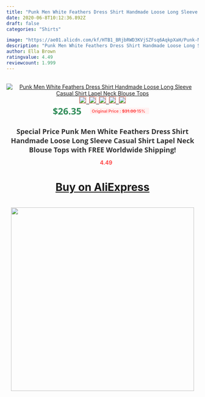 ```yaml
---
title: "Punk Men White Feathers Dress Shirt Handmade Loose Long Sleeve Casual Shirt Lapel Neck Blouse Tops"
date: 2020-06-8T10:12:36.892Z
draft: false
categories: "Shirts"

image: "https://ae01.alicdn.com/kf/HTB1_BRjbRWD3KVjSZFsq6AqkpXaH/Punk-Men-White-Feathers-Dress-Shirt-Handmade-Loose-Long-Sleeve-Casual-Shirt-Lapel-Neck-Blouse-Tops.jpg"
description: "Punk Men White Feathers Dress Shirt Handmade Loose Long Sleeve Casual Shirt Lapel Neck Blouse Tops"
author: Ella Brown
ratingvalue: 4.49
reviewcount: 1.999
---
```

<br>
<div style="text-align: center;">
<a href="https://s.click.aliexpress.com/e/_AdKJYD" target="_blank" rel="nofollow noopener noreferrer"><img alt="Punk Men White Feathers Dress Shirt Handmade Loose Long Sleeve Casual Shirt Lapel Neck Blouse Tops" class="magnifier-image" src="https://ae01.alicdn.com/kf/HTB1_BRjbRWD3KVjSZFsq6AqkpXaH/Punk-Men-White-Feathers-Dress-Shirt-Handmade-Loose-Long-Sleeve-Casual-Shirt-Lapel-Neck-Blouse-Tops.jpg_640x640.jpg">
<br>
<img style="border:1px solid salmon" src="https://ae01.alicdn.com/kf/HTB1_BRjbRWD3KVjSZFsq6AqkpXaH/Punk-Men-White-Feathers-Dress-Shirt-Handmade-Loose-Long-Sleeve-Casual-Shirt-Lapel-Neck-Blouse-Tops.jpg_120x120.jpg">&nbsp;&nbsp;<img style="border:1px solid salmon" src="https://ae01.alicdn.com/kf/HTB1aLdpbRCw3KVjSZR0q6zcUpXaN/Punk-Men-White-Feathers-Dress-Shirt-Handmade-Loose-Long-Sleeve-Casual-Shirt-Lapel-Neck-Blouse-Tops.jpg_120x120.jpg">&nbsp;&nbsp;<img style="border:1px solid salmon" src="https://ae01.alicdn.com/kf/HTB1OK8ibUGF3KVjSZFoq6zmpFXat/Punk-Men-White-Feathers-Dress-Shirt-Handmade-Loose-Long-Sleeve-Casual-Shirt-Lapel-Neck-Blouse-Tops.jpg_120x120.jpg">&nbsp;&nbsp;<img style="border:1px solid salmon" src="https://ae01.alicdn.com/kf/HTB1NrFibLWG3KVjSZFPq6xaiXXae/Punk-Men-White-Feathers-Dress-Shirt-Handmade-Loose-Long-Sleeve-Casual-Shirt-Lapel-Neck-Blouse-Tops.jpg_120x120.jpg">&nbsp;&nbsp;<img style="border:1px solid salmon" src="https://ae01.alicdn.com/kf/HTB1AMdkbQWE3KVjSZSyq6xocXXa2/Punk-Men-White-Feathers-Dress-Shirt-Handmade-Loose-Long-Sleeve-Casual-Shirt-Lapel-Neck-Blouse-Tops.jpg_120x120.jpg"></a></div><br0>
<div style="text-align: center;"><span style="background-color: white; border: 0px; box-sizing: border-box; color: seagreen; display: inline-block; font-family: &quot;open sans&quot; , &quot;arial&quot; , &quot;helvetica&quot; , sans-serif , &quot;heiti&quot;; font-size: 24px; font-stretch: inherit; font-weight: 700; line-height: inherit; margin: 0px 10px 0px 0px; padding: 0px; vertical-align: middle;">$26.35 </span>
<span style="background: rgb(255 , 241 , 241); border-radius: 3px; border: 0px; box-sizing: border-box; color: #ff4747; display: inline-block; font-family: inherit; font-size: 12px; font-stretch: inherit; font-style: inherit; font-variant: inherit; font-weight: 600; line-height: inherit; margin: 0px; padding: 2px 5px; transform: scale(0.9); vertical-align: middle;">Original Price : <b style="text-decoration: line-through;">$31.00 </b> 15%&nbsp;&nbsp;</span></div>
<h1 style="color: #333333; display: inline-block; font-family: &quot;open sans&quot; , &quot;arial&quot; , &quot;helvetica&quot; , sans-serif , &quot;heiti&quot;; font-size: 18px; font-stretch: inherit; font-weight: 700; text-align: center;">Special Price Punk Men White Feathers Dress Shirt Handmade Loose Long Sleeve Casual Shirt Lapel Neck Blouse Tops with FREE Worldwide Shipping!</h1>
<div style="color: #ff4747; text-align: center;">
<img src="https://4.bp.blogspot.com/-M0ZcTcb-5uY/XleCXlxnR4I/AAAAAAAAAEc/OrjgMkXV1oMQFaCRZj5HQwOCBcu3w1FegCPcBGAYYCw/s1600/star.png" style="height: 15px;">&nbsp;<b>4.49</b></div>
<div class="button_cont" align="center"><a class="buynow_a" href="https://s.click.aliexpress.com/e/_AdKJYD" target="_blank" rel="nofollow noopener noreferrer"><H1>Buy on AliExpress</H1></a></div><br>
<div class="separator" style="clear: both; text-align: center;">
<img src="https://lh3.googleusercontent.com/-pTy5HemUv9M/XlePHvY0dAI/AAAAAAAAAE4/0nX5iRUoIWY8eMW9Dpxeirr157OZliDIgCLcBGAsYHQ/s1600/badge.gif" width="480">
</div>
